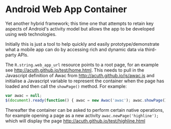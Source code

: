 # Android Web App Container

Yet another hybrid framework; this time one that attempts to retain key aspects of Android's activity model but allows the app to be developed using web technologies.

Initially this is just a tool to help quickly and easily prototype/demonstrate what a mobile app can do by accessing rich and dynamic data via third-party APIs.

The `R.string.web_app_url` resource points to a root page, for an example see http://acuth.github.io/test/home.html. This needs to pull in the Javascript definition of Awac from http://acuth.github.io/js/awac.js and initialise a Javascript variable to represent the container when the page has loaded and then call the `showPage()` method. For example:

```javascript
var awac = null;
$(document).ready(function() { awac = new Awac('awac'); awac.showPage(); });
```
Thereafter the container can be asked to perform certain native operations, for example opening a page as a new activity `awac.newPage('highline');` which will display the page http://acuth.github.io/test/highline.html

